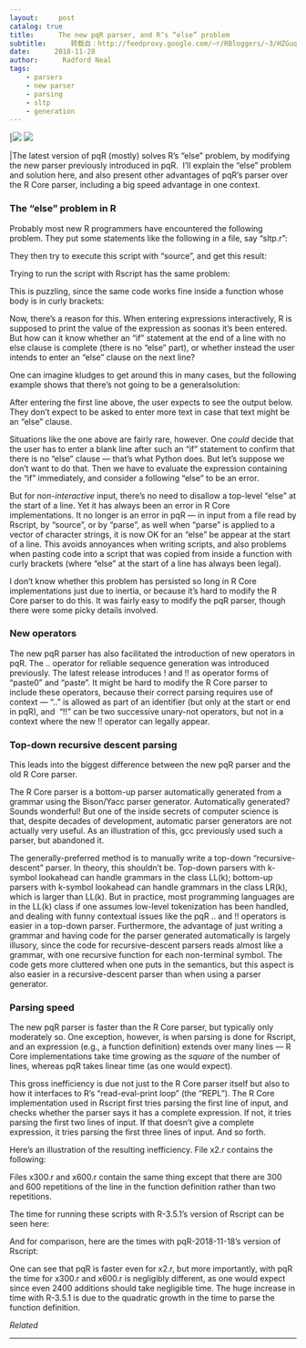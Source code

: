 ```yaml
---
layout:     post
catalog: true
title:      The new pqR parser, and R’s “else” problem
subtitle:      转载自：http://feedproxy.google.com/~r/RBloggers/~3/HZGuqW1e_qE/
date:      2018-11-28
author:      Radford Neal
tags:
    - parsers
    - new parser
    - parsing
    - sltp
    - generation
---
```









|![](https://radfordneal.files.wordpress.com/2013/12/logolg.png?w=256&resize=256%2C200#038;h=200)
![](https://radfordneal.files.wordpress.com/2013/12/logolg.png?w=256&h=200&fit=256%2C200&resize=256%2C200)

|The latest version of pqR (mostly) solves R’s “else” problem, by modifying the new parser previously introduced in pqR.  I’ll explain the “else” problem and solution here, and also present other advantages of pqR’s parser over the R Core parser, including a big speed advantage in one context.






### The “else” problem in R

Probably most new R programmers have encountered the following problem. They put some statements like the following in a file, say “sltp.r”:

They then try to execute this script with “source”, and get this result:

Trying to run the script with Rscript has the same problem:

This is puzzling, since the same code works fine inside a function whose body is in curly brackets:

Now, there’s a reason for this. When entering expressions interactively, R is supposed to print the value of the expression as soonas it’s been entered. But how can it know whether an “if” statement at the end of a line with no else clause is complete (there is no “else” part), or whether instead the user intends to enter an “else” clause on the next line?

One can imagine kludges to get around this in many cases, but the following example shows that there’s not going to be a generalsolution:

After entering the first line above, the user expects to see the output below. They don’t expect to be asked to enter more text in case that text might be an “else” clause.

Situations like the one above are fairly rare, however. One *could* decide that the user has to enter a blank line after such an “if” statement to confirm that there is no “else” clause — that’s what Python does. But let’s suppose we don’t want to do that. Then we have to evaluate the expression containing the “if” immediately, and consider a following “else” to be an error.

But for *non-interactive* input, there’s no need to disallow a top-level “else” at the start of a line. Yet it has always been an error in R Core implementations. It no longer is an error in pqR — in input from a file read by Rscript, by “source”, or by “parse”, as well when “parse” is applied to a vector of character strings, it is now OK for an “else” be appear at the start of a line. This avoids annoyances when writing scripts, and also problems when pasting code into a script that was copied from inside a function with curly brackets (where “else” at the start of a line has always been legal).

I don’t know whether this problem has persisted so long in R Core implementations just due to inertia, or because it’s hard to modify the R Core parser to do this. It was fairly easy to modify the pqR parser, though there were some picky details involved.

### New operators

The new pqR parser has also facilitated the introduction of new operators in pqR. The .. operator for reliable sequence generation was introduced previously. The latest release introduces ! and !! as operator forms of “paste0” and “paste”. It might be hard to modify the R Core parser to include these operators, because their correct parsing requires use of context — “..” is allowed as part of an identifier (but only at the start or end in pqR), and  “!!” can be two successive unary-not operators, but not in a context where the new !! operator can legally appear.

### Top-down recursive descent parsing

This leads into the biggest difference between the new pqR parser and the old R Core parser.

The R Core parser is a bottom-up parser automatically generated from a grammar using the Bison/Yacc parser generator. Automatically generated? Sounds wonderful! But one of the inside secrets of computer science is that, despite decades of development, automatic parser generators are not actually very useful. As an illustration of this, gcc previously used such a parser, but abandoned it.

The generally-preferred method is to manually write a top-down “recursive-descent” parser. In theory, this shouldn’t be. Top-down parsers with k-symbol lookahead can handle grammars in the class LL(k); bottom-up parsers with k-symbol lookahead can handle grammars in the class LR(k), which is larger than LL(k). But in practice, most programming languages are in the LL(k) class if one assumes low-level tokenization has been handled, and dealing with funny contextual issues like the pqR .. and !! operators is easier in a top-down parser. Furthermore, the advantage of just writing a grammar and having code for the parser generated automatically is largely illusory, since the code for recursive-descent parsers reads almost like a grammar, with one recursive function for each non-terminal symbol. The code gets more cluttered when one puts in the semantics, but this aspect is also easier in a recursive-descent parser than when using a parser generator.

### Parsing speed

The new pqR parser is faster than the R Core parser, but typically only moderately so. One exception, however, is when parsing is done for Rscript, and an expression (e.g., a function definition) extends over many lines — R Core implementations take time growing as the *square* of the number of lines, whereas pqR takes linear time (as one would expect). 

This gross inefficiency is due not just to the R Core parser itself but also to how it interfaces to R’s “read-eval-print loop” (the “REPL”). The R Core implementation used in Rscript first tries parsing the first line of input, and checks whether the parser says it has a complete expression. If not, it tries parsing the first two lines of input. If that doesn’t give a complete expression, it tries parsing the first three lines of input. And so forth.

Here’s an illustration of the resulting inefficiency. File x2.r contains the following:

Files x300.r and x600.r contain the same thing except that there are 300 and 600 repetitions of the line in the function definition rather than two repetitions.

The time for running these scripts with R-3.5.1’s version of Rscript can be seen here:

And for comparison, here are the times with pqR-2018-11-18’s version of Rscript:

One can see that pqR is faster even for x2.r, but more importantly, with pqR the time for x300.r and x600.r is negligibly different, as one would expect since even 2400 additions should take negligible time. The huge increase in time with R-3.5.1 is due to the quadratic growth in the time to parse the function definition.


*Related*








---
